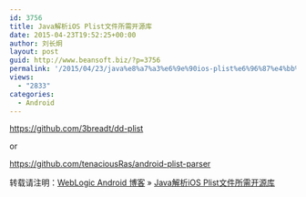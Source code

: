 ```yaml
---
id: 3756
title: Java解析iOS Plist文件所需开源库
date: 2015-04-23T19:52:25+00:00
author: 刘长炯
layout: post
guid: http://www.beansoft.biz/?p=3756
permalink: '/2015/04/23/java%e8%a7%a3%e6%9e%90ios-plist%e6%96%87%e4%bb%b6%e6%89%80%e9%9c%80%e5%bc%80%e6%ba%90%e5%ba%93/'
views:
  - "2833"
categories:
  - Android
---
```

https://github.com/3breadt/dd-plist

or

https://github.com/tenaciousRas/android-plist-parser

转载请注明：[WebLogic Android 博客](http://www.beansoft.biz) &raquo; [Java解析iOS Plist文件所需开源库](http://www.beansoft.biz/2015/04/23/java%e8%a7%a3%e6%9e%90ios-plist%e6%96%87%e4%bb%b6%e6%89%80%e9%9c%80%e5%bc%80%e6%ba%90%e5%ba%93/)